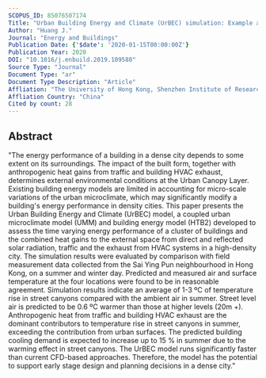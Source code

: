```yaml
---
SCOPUS_ID: 85076507174
Title: "Urban Building Energy and Climate (UrBEC) simulation: Example application and field evaluation in Sai Ying Pun, Hong Kong"
Author: "Huang J."
Journal: "Energy and Buildings"
Publication Date: {'$date': '2020-01-15T00:00:00Z'}
Publication Year: 2020
DOI: "10.1016/j.enbuild.2019.109580"
Source Type: "Journal"
Document Type: "ar"
Document Type Description: "Article"
Affliation: "The University of Hong Kong, Shenzhen Institute of Research and Innovation"
Affliation Country: "China"
Cited by count: 28
---
```


## Abstract
"The energy performance of a building in a dense city depends to some extent on its surroundings. The impact of the built form, together with anthropogenic heat gains from traffic and building HVAC exhaust, determines external environmental conditions at the Urban Canopy Layer. Existing building energy models are limited in accounting for micro-scale variations of the urban microclimate, which may significantly modify a building's energy performance in density cities. This paper presents the Urban Building Energy and Climate (UrBEC) model, a coupled urban microclimate model (UMM) and building energy model (HTB2) developed to assess the time varying energy performance of a cluster of buildings and the combined heat gains to the external space from direct and reflected solar radiation, traffic and the exhaust from HVAC systems in a high-density city. The simulation results were evaluated by comparison with field measurement data collected from the Sai Ying Pun neighbourhood in Hong Kong, on a summer and winter day. Predicted and measured air and surface temperature at the four locations were found to be in reasonable agreement. Simulation results indicate an average of 1-3 ºC of temperature rise in street canyons compared with the ambient air in summer. Street level air is predicted to be 0.6 ºC warmer than those at higher levels (20m +). Anthropogenic heat from traffic and building HVAC exhaust are the dominant contributors to temperature rise in street canyons in summer, exceeding the contribution from urban surfaces. The predicted building cooling demand is expected to increase up to 15 % in summer due to the warming effect in street canyons. The UrBEC model runs significantly faster than current CFD-based approaches. Therefore, the model has the potential to support early stage design and planning decisions in a dense city."
